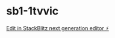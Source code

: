 # sb1-1tvvic

[Edit in StackBlitz next generation editor ⚡️](https://stackblitz.com/~/github.com/wireearp/sb1-1tvvic)